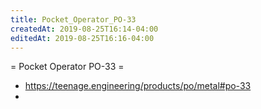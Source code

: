 ```yaml
---
title: Pocket_Operator_PO-33
createdAt: 2019-08-25T16:14-04:00
editedAt: 2019-08-25T16:16-04:00
---
```


= Pocket Operator PO-33 =

* https://teenage.engineering/products/po/metal#po-33
* 

